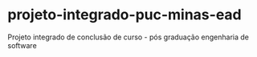 # projeto-integrado-puc-minas-ead
Projeto integrado de conclusão de curso - pós graduação engenharia de software
